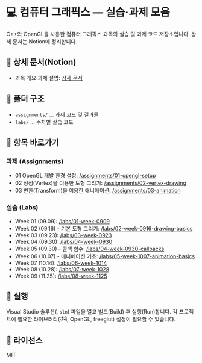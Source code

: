 # 💻 컴퓨터 그래픽스 — 실습·과제 모음

C++와 OpenGL을 사용한 컴퓨터 그래픽스 과목의 실습 및 과제 코드 저장소입니다. 상세 문서는 Notion에 정리합니다.

## 🔗 상세 문서(Notion)
- 과목 개요·과제 설명: [상세 문서](https://www.notion.so/48af0e124a3e4ee69c88dda2a1907bc2?source=copy_link)

## 📂 폴더 구조
- `assignments/` … 과제 코드 및 결과물
- `labs/` … 주차별 실습 코드

## 🧭 항목 바로가기

### 과제 (Assignments)
- 01 OpenGL 개발 환경 설정: [/assignments/01-opengl-setup](/assignments/01-opengl-setup)
- 02 정점(Vertex)을 이용한 도형 그리기: [/assignments/02-vertex-drawing](/assignments/02-vertex-drawing)
- 03 변환(Transform)을 이용한 애니메이션: [/assignments/03-animation](/assignments/03-animation)

### 실습 (Labs)
- Week 01 (09.09): [/labs/01-week-0909](/labs/01-week-0909)
- Week 02 (09.16) - 기본 도형 그리기: [/labs/02-week-0916-drawing-basics](/labs/02-week-0916-drawing-basics)
- Week 03 (09.23): [/labs/03-week-0923](/labs/03-week-0923)
- Week 04 (09.30): [/labs/04-week-0930](/labs/04-week-0930)
- Week 05 (09.30) - 콜백 함수: [/labs/04-week-0930-callbacks](/labs/04-week-0930-callbacks)
- Week 06 (10.07) - 애니메이션 기초: [/labs/05-week-1007-animation-basics](/labs/05-week-1007-animation-basics)
- Week 07 (10.14): [/labs/06-week-1014](/labs/06-week-1014)
- Week 08 (10.28): [/labs/07-week-1028](/labs/07-week-1028)
- Week 09 (11.25): [/labs/08-week-1125](/labs/08-week-1125)

## 🚀 실행
Visual Studio 솔루션(`.sln`) 파일을 열고 빌드(Build) 후 실행(Run)합니다. 각 프로젝트에 필요한 라이브러리(जैसे, OpenGL, freeglut) 설정이 필요할 수 있습니다.

## 📄 라이선스
MIT
